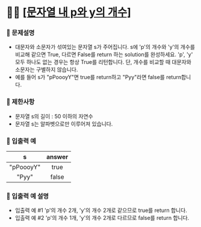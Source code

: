 # ✍🏻 <a href = "https://programmers.co.kr/learn/courses/30/lessons/12916" target=_blank >[문자열 내 p와 y의 개수]</a>

### 📖 문제설명

- 대문자와 소문자가 섞여있는 문자열 s가 주어집니다. s에 'p'의 개수와 'y'의 개수를 비교해 같으면 True, 다르면 False를 return 하는 solution를 완성하세요. 'p', 'y' 모두 하나도 없는 경우는 항상 True를 리턴합니다. 단, 개수를 비교할 때 대문자와 소문자는 구별하지 않습니다.
- 예를 들어 s가 "pPoooyY"면 true를 return하고 "Pyy"라면 false를 return합니다.

### 📖 제한사항

- 문자열 s의 길이 : 50 이하의 자연수
- 문자열 s는 알파벳으로만 이루어져 있습니다.

### 📖 입출력 예

|     s     | answer |
| :-------: | :----: |
| "pPoooyY" |  true  |
|   "Pyy"   | false  |

### 📖 입출력 예 설명

- 입출력 예 #1
  'p'의 개수 2개, 'y'의 개수 2개로 같으므로 true를 return 합니다.
- 입출력 예 #2
  'p'의 개수 1개, 'y'의 개수 2개로 다르므로 false를 return 합니다.
